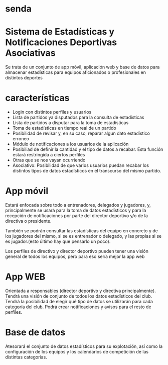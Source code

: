 # senda

# Sistema de Estadísticas y Notificaciones Deportivas Asociativas

Se trata de un conjunto de app móvil, aplicación web y base de datos para almacenar estadísticas para equipos aficionados o profesionales en distintos deportes

# características

- Login con distintos perfiles y usuarios
- Lista de partidos ya disputados para la consulta de estadísticas
- Lista de partidos a disputar para la toma de estadísticas
- Toma de estadísticas en tiempo real de un partido
- Posibilidad de revisar y, en su caso, reparar algun dato estadístico erroneo
- Módulo de notificaciones a los usuarios de la aplicación
- Posibiliad de definir la cantidad y el tipo de datos a recabar. Esta función estará restringida a ciertos perfiles
- Otras que se nos vayan ocurriendo
- Asociativo: Posibilidad de que varios usuarios puedan recabar los distintos tipos de datos estadísticos en el transcurso del mismo partido.

# App móvil

Estará enfocada sobre todo a entrenadores, delegados y jugadores, y,
principalmente se usará para la toma de datos estadísticos y para 
la recepción de notificaciones por parte del director deportivo y/o 
de la directiva o presidente.

También se podrán consultar las estadísticas del equipo en 
concreto y de los jugadores del mismo, si se es entrenador o delegado, 
y las propias si se es jugador.(esto último hay que pensarlo un poco).

Los perfiles de directivo y director deportivo pueden tener una visión general de todos los equipos, pero para eso sería mejor la app web

# App WEB

Orientada a responsables (director deportivo y directiva principalmente). Tendrá una visión de conjunto de todos los datos estadísticos del club. Tendrá la posibilidad de elegir qué tipo de datos se utilizarán para cada categoría del club. Podrá crear notificaciones y avisos para el resto de perfiles.

# Base de datos

Atesorará el conjunto de datos estadísticos para su explotación, así como la configuración de los equipos y los calendarios de competición de las distintas categorías.


